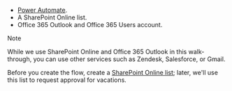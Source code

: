 * [Power Automate](https://flow.microsoft.com).
* A SharePoint Online list.
* Office 365 Outlook and Office 365 Users account.

> [!NOTE]
> While we use SharePoint Online and Office 365 Outlook in this walk-through, you can use other services such as Zendesk, Salesforce, or Gmail.
> 
> 

Before you create the flow, create a [SharePoint Online list](https://support.office.com/article/Training-Create-and-set-up-a-list-1DDC1F5A-A908-478B-BB6D-608F34B71F94); later, we'll use this list to request approval for vacations.

